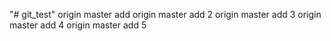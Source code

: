 "# git_test" 
origin master add
origin master add 2
origin master add 3
origin master add 4
origin master add 5
